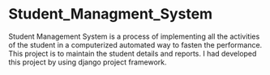 # Student_Managment_System
Student Management System is a process of implementing all the activities of the student in a computerized automated way to fasten the performance. This project is to maintain the student details and reports. I had developed this project by using django project framework.
